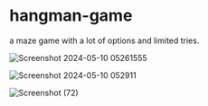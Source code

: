 # hangman-game
 a maze game with a lot of options and limited tries.
 
![Screenshot 2024-05-10 05261555](https://github.com/MahmoudSamir97/hangman-game/assets/117126860/25575a44-5e05-41ba-96f4-b033fb2d1c34)

![Screenshot 2024-05-10 052911](https://github.com/MahmoudSamir97/hangman-game/assets/117126860/cb7db045-6f37-49fd-a15e-97412fc404e9)

![Screenshot (72)](https://github.com/MahmoudSamir97/hangman-game/assets/117126860/d7b63f7b-d932-42cf-a33e-18c4d0ccd327)

